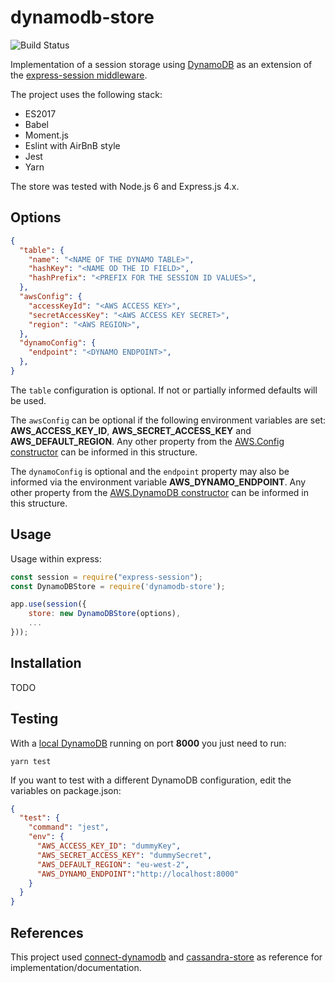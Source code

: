 dynamodb-store
===============
![Build Status](https://travis-ci.org/rafaelrpinto/dynamodb-store.svg?branch=master)

Implementation of a session storage using [DynamoDB](https://aws.amazon.com/dynamodb/)
as an extension of the [express-session middleware](https://github.com/expressjs/session).

The project uses the following stack:

- ES2017
- Babel
- Moment.js
- Eslint with AirBnB style
- Jest
- Yarn

The store was tested with Node.js 6 and Express.js 4.x.

## Options

```json
{
  "table": {
    "name": "<NAME OF THE DYNAMO TABLE>",
    "hashKey": "<NAME OD THE ID FIELD>",
    "hashPrefix": "<PREFIX FOR THE SESSION ID VALUES>",
  },
  "awsConfig": {
    "accessKeyId": "<AWS ACCESS KEY>",
    "secretAccessKey": "<AWS ACCESS KEY SECRET>",
    "region": "<AWS REGION>",
  },
  "dynamoConfig": {
    "endpoint": "<DYNAMO ENDPOINT>",
  },
}
```

The `table` configuration is optional. If not or partially informed defaults will be used.

The `awsConfig` can be optional if the following environment variables are set: **AWS_ACCESS_KEY_ID**, **AWS_SECRET_ACCESS_KEY** and **AWS_DEFAULT_REGION**. Any other property from the [AWS.Config constructor](https://docs.aws.amazon.com/AWSJavaScriptSDK/latest/AWS/Config.html#constructor-property) can be informed in this structure.

The `dynamoConfig` is optional and the `endpoint` property may also be informed via the environment variable **AWS_DYNAMO_ENDPOINT**. Any other property from the [AWS.DynamoDB constructor](https://docs.aws.amazon.com/AWSJavaScriptSDK/latest/AWS/DynamoDB.html#constructor-property) can be informed in this structure.

## Usage

Usage within express:

```javascript
const session = require("express-session");
const DynamoDBStore = require('dynamodb-store');

app.use(session({
    store: new DynamoDBStore(options),
    ...
}));
```

## Installation

TODO

## Testing

With a [local DynamoDB](https://docs.aws.amazon.com/amazondynamodb/latest/developerguide/DynamoDBLocal.html) running on port **8000** you just need to run:

`yarn test`

If you want to test with a different DynamoDB configuration, edit the variables on package.json:

```json
{
  "test": {
    "command": "jest",
    "env": {
      "AWS_ACCESS_KEY_ID": "dummyKey",
      "AWS_SECRET_ACCESS_KEY": "dummySecret",
      "AWS_DEFAULT_REGION": "eu-west-2",
      "AWS_DYNAMO_ENDPOINT":"http://localhost:8000"
    }
  }
}
```

## References

This project used [connect-dynamodb](https://github.com/ca98am79/connect-dynamodb) and [cassandra-store](https://github.com/webcc/cassandra-store) as reference for implementation/documentation.
